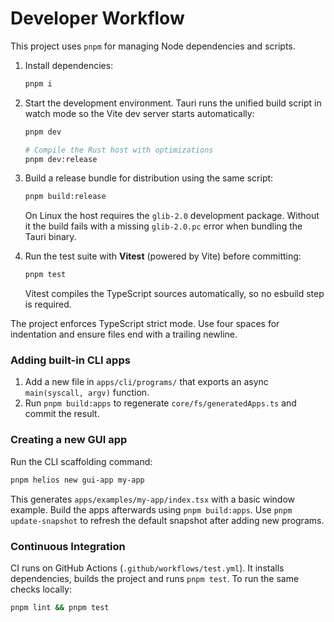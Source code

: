 # Developer Workflow

This project uses `pnpm` for managing Node dependencies and scripts.

1. Install dependencies:

    ```sh
    pnpm i
    ```

2. Start the development environment. Tauri runs the unified build script in watch mode so the Vite dev server starts automatically:

    ```sh
    pnpm dev

    # Compile the Rust host with optimizations
    pnpm dev:release
    ```

3. Build a release bundle for distribution using the same script:

    ```sh
    pnpm build:release
    ```

    On Linux the host requires the `glib-2.0` development
    package. Without it the build fails with a missing
    `glib-2.0.pc` error when bundling the Tauri binary.

4. Run the test suite with **Vitest** (powered by Vite) before committing:

    ```sh
    pnpm test
    ```

    Vitest compiles the TypeScript sources automatically, so no esbuild step is
    required.

The project enforces TypeScript strict mode. Use four spaces for indentation and ensure files end with a trailing newline.

### Adding built-in CLI apps

1. Add a new file in `apps/cli/programs/` that exports an async `main(syscall, argv)` function.
2. Run `pnpm build:apps` to regenerate `core/fs/generatedApps.ts` and commit the result.

### Creating a new GUI app

Run the CLI scaffolding command:

```sh
pnpm helios new gui-app my-app
```

This generates `apps/examples/my-app/index.tsx` with a basic window example. Build the apps afterwards using `pnpm build:apps`.
Use `pnpm update-snapshot` to refresh the default snapshot after adding new programs.

### Continuous Integration

CI runs on GitHub Actions (`.github/workflows/test.yml`). It installs dependencies, builds the project and runs `pnpm test`.
To run the same checks locally:

```sh
pnpm lint && pnpm test
```
